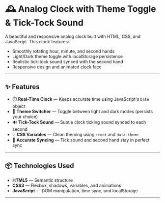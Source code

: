 # 🕰️ Analog Clock with Theme Toggle & Tick-Tock Sound

A beautiful and responsive analog clock built with HTML, CSS, and JavaScript. This clock features:

- Smoothly rotating hour, minute, and second hands
- Light/Dark theme toggle with localStorage persistence
- Realistic tick-tock sound synced with the second hand
- Responsive design and animated clock face

---



## ✨ Features

- ⏱️ **Real-Time Clock** — Keeps accurate time using JavaScript's `Date` object
- 🎨 **Theme Switcher** — Toggle between light and dark modes (persists your choice)
- 🔊 **Tick-Tock Sound** — Subtle clock ticking sound synced to each second
- 💡 **CSS Variables** — Clean theming using `:root` and `data-theme`
- 🔁 **Accurate Syncing** — Tick sound and second hand stay in perfect sync

---

## 📦 Technologies Used

- **HTML5** — Semantic structure
- **CSS3** — Flexbox, shadows, variables, and animations
- **JavaScript** — DOM manipulation, time sync, and localStorage

 

---
